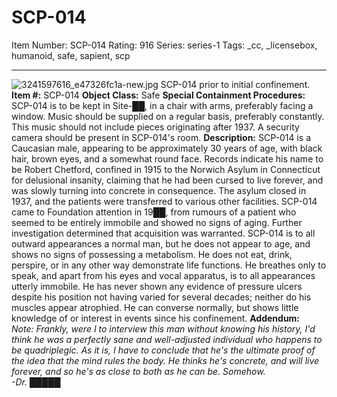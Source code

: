 # SCP-014
Item Number: SCP-014
Rating: 916
Series: series-1
Tags: _cc, _licensebox, humanoid, safe, sapient, scp

---

![3241597616_e47326fc1a-new.jpg](https://scp-wiki.wdfiles.com/local--files/scp-014/3241597616_e47326fc1a-new.jpg)
SCP-014 prior to initial confinement.
**Item #:** SCP-014
**Object Class:** Safe
**Special Containment Procedures:** SCP-014 is to be kept in Site-██, in a chair with arms, preferably facing a window. Music should be supplied on a regular basis, preferably constantly. This music should not include pieces originating after 1937. A security camera should be present in SCP-014's room.
**Description:** SCP-014 is a Caucasian male, appearing to be approximately 30 years of age, with black hair, brown eyes, and a somewhat round face. Records indicate his name to be Robert Chetford, confined in 1915 to the Norwich Asylum in Connecticut for delusional insanity, claiming that he had been cursed to live forever, and was slowly turning into concrete in consequence. The asylum closed in 1937, and the patients were transferred to various other facilities. SCP-014 came to Foundation attention in 19██, from rumours of a patient who seemed to be entirely immobile and showed no signs of aging. Further investigation determined that acquisition was warranted.
SCP-014 is to all outward appearances a normal man, but he does not appear to age, and shows no signs of possessing a metabolism. He does not eat, drink, perspire, or in any other way demonstrate life functions. He breathes only to speak, and apart from his eyes and vocal apparatus, is to all appearances utterly immobile. He has never shown any evidence of pressure ulcers despite his position not having varied for several decades; neither do his muscles appear atrophied. He can converse normally, but shows little knowledge of or interest in events since his confinement.
**Addendum:**  
_Note: Frankly, were I to interview this man without knowing his history, I'd think he was a perfectly sane and well-adjusted individual who happens to be quadriplegic. As it is, I have to conclude that he's the ultimate proof of the idea that the mind rules the body. He thinks he's concrete, and will live forever, and so he's as close to both as he can be. Somehow.  
-Dr. █████_